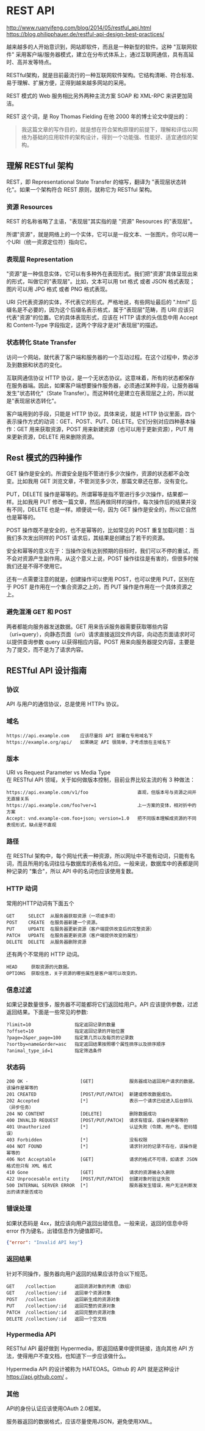 # REST API

http://www.ruanyifeng.com/blog/2014/05/restful_api.html  
https://blog.philipphauer.de/restful-api-design-best-practices/

越来越多的人开始意识到，网站即软件，而且是一种新型的软件。这种 "互联网软件" 采用客户端/服务器模式，建立在分布式体系上，通过互联网通信，具有高延时、高并发等特点。

RESTful架构，就是目前最流行的一种互联网软件架构。它结构清晰、符合标准、易于理解、扩展方便，正得到越来越多网站的采用。

REST 模式的 Web 服务相比另外两种主流方案 SOAP 和 XML-RPC 来讲更加简洁。

REST 这个词，是 Roy Thomas Fielding 在他 2000 年的博士论文中提出的：

> 我这篇文章的写作目的，就是想在符合架构原理的前提下，理解和评估以网络为基础的应用软件的架构设计，得到一个功能强、性能好、适宜通信的架构。

## 理解 RESTful 架构

REST，即 Representational State Transfer 的缩写，翻译为 "表现层状态转化"。如果一个架构符合 REST 原则，就称它为 RESTful 架构。

### 资源 Resources

REST 的名称省略了主语，"表现层"其实指的是 "资源" Resources 的"表现层"。

所谓"资源"，就是网络上的一个实体，它可以是一段文本、一张图片。你可以用一个URI（统一资源定位符）指向它。

### 表现层 Representation

"资源"是一种信息实体，它可以有多种外在表现形式。我们把"资源"具体呈现出来的形式，叫做它的"表现层"。比如，文本可以用 txt 格式 或者 JSON 格式表现；图片可以用 JPG 格式 或者 PNG 格式表现。

URI 只代表资源的实体，不代表它的形式。严格地说，有些网址最后的 ".html" 后缀名是不必要的，因为这个后缀名表示格式，属于"表现层"范畴，而 URI 应该只代表"资源"的位置。它的具体表现形式，应该在 HTTP 请求的头信息中用 Accept 和 Content-Type 字段指定，这两个字段才是对"表现层"的描述。

### 状态转化 State Transfer

访问一个网站，就代表了客户端和服务器的一个互动过程。在这个过程中，势必涉及到数据和状态的变化。

互联网通信协议 HTTP 协议，是一个无状态协议。这意味着，所有的状态都保存在服务器端。因此，如果客户端想要操作服务器，必须通过某种手段，让服务器端发生"状态转化"（State Transfer）。而这种转化是建立在表现层之上的，所以就是"表现层状态转化"。

客户端用到的手段，只能是 HTTP 协议。具体来说，就是 HTTP 协议里面，四个表示操作方式的动词：GET、POST、PUT、DELETE。它们分别对应四种基本操作：GET 用来获取资源，POST 用来新建资源（也可以用于更新资源），PUT 用来更新资源，DELETE 用来删除资源。

## Rest 模式的四种操作

GET 操作是安全的。所谓安全是指不管进行多少次操作，资源的状态都不会改变。比如我用 GET 浏览文章，不管浏览多少次，那篇文章还在那，没有变化。

PUT，DELETE 操作是幂等的。所谓幂等是指不管进行多少次操作，结果都一样。比如我用 PUT 修改一篇文章，然后再做同样的操作，每次操作后的结果并没有不同，DELETE 也是一样。顺便说一句，因为 GET 操作是安全的，所以它自然也是幂等的。

POST 操作既不是安全的，也不是幂等的，比如常见的 POST 重复加载问题：当我们多次发出同样的 POST 请求后，其结果是创建出了若干的资源。

安全和幂等的意义在于：当操作没有达到预期的目标时，我们可以不停的重试，而不会对资源产生副作用。从这个意义上说，POST 操作往往是有害的，但很多时候我们还是不得不使用它。

还有一点需要注意的就是，创建操作可以使用 POST，也可以使用 PUT，区别在于 POST 是作用在一个集合资源之上的，而 PUT 操作是作用在一个具体资源之上。

### 避免混淆 GET 和 POST

两者都能向服务器发送数据。GET 用来告诉服务器需要获取哪些内容（uri+query），向静态页面（uri）请求直接返回文件内容，向动态页面请求时可以提供查询参数 query 以获得相应内容。POST 用来向服务器提交内容，主要是为了提交，而不是为了请求内容。


## RESTful API 设计指南

### 协议

API 与用户的通信协议，总是使用 HTTPs 协议。

### 域名

```text
https://api.example.com    应该尽量将 API 部署在专用域名下
https://example.org/api/   如果确定 API 很简单，才考虑放在主域名下
```

### 版本

URI vs Request Parameter vs Media Type   
在 RESTful API 领域，关于如何做版本控制，目前业界比较主流的有 3 种做法：

```text
https://api.example.com/v1/foo                  直观，但版本号与资源之间并无直接关系
https://api.example.com/foo?ver=1               上一方案的变体，相对折中的方案
Accept: vnd.example-com.foo+json; version=1.0   把不同版本理解成资源的不同表现形式，缺点是不直观
```

### 路径

在 RESTful 架构中，每个网址代表一种资源，所以网址中不能有动词，只能有名词，而且所用的名词往往与数据库的表格名对应。一般来说，数据库中的表都是同种记录的 "集合"，所以 API 中的名词也应该使用复数。

### HTTP 动词

常用的HTTP动词有下面五个

```text
GET     SELECT  从服务器获取资源（一项或多项）
POST    CREATE  在服务器新建一个资源。
PUT     UPDATE  在服务器更新资源（客户端提供改变后的完整资源）
PATCH   UPDATE  在服务器更新资源（客户端提供改变的属性）
DELETE  DELETE  从服务器删除资源
```

还有两个不常用的 HTTP 动词。

```text
HEAD     获取资源的元数据。
OPTIONS  获取信息，关于资源的哪些属性是客户端可以改变的。
```

### 信息过滤

如果记录数量很多，服务器不可能都将它们返回给用户。API 应该提供参数，过滤返回结果。下面是一些常见的参数:

```text
?limit=10                指定返回记录的数量
?offset=10               指定返回记录的开始位置
?page=2&per_page=100     指定第几页以及每页的记录数
?sortby=name&order=asc   指定返回结果按照哪个属性排序以及排序顺序
?animal_type_id=1        指定筛选条件
```

### 状态码

```text
200 OK -                   [GET]             服务器成功返回用户请求的数据，该操作是幂等的
201 CREATED                [POST/PUT/PATCH]  新建或修改数据成功。
202 Accepted               [*]               表示一个请求已经进入后台排队（异步任务）
204 NO CONTENT             [DELETE]          删除数据成功
400 INVALID REQUEST        [POST/PUT/PATCH]  请求有错误，该操作是幂等的
401 Unauthorized           [*]               认证失败（令牌、用户名、密码错误）
403 Forbidden              [*]               没有权限
404 NOT FOUND              [*]               请求针对的记录不存在，该操作是幂等的
406 Not Acceptable         [GET]             请求的格式不可得，如请求 JSON 格式但只有 XML 格式
410 Gone                   [GET]             请求的资源被永久删除
422 Unprocesable entity    [POST/PUT/PATCH]  创建对象时验证失败
500 INTERNAL SERVER ERROR  [*]               服务器发生错误，用户无法判断发出的请求是否成功
```

### 错误处理

如果状态码是 4xx，就应该向用户返回出错信息。一般来说，返回的信息中将 error 作为键名，出错信息作为键值即可。

```json
{"error": "Invalid API key"}
```

### 返回结果

针对不同操作，服务器向用户返回的结果应该符合以下规范。

```text
GET    /collection       返回资源对象的列表（数组）
GET    /collection/:id   返回单个资源对象
POST   /collection       返回新生成的资源对象
PUT    /collection/:id   返回完整的资源对象
PATCH  /collection/:id   返回完整的资源对象
DELETE /collection/:id   返回一个空文档
```

### Hypermedia API

RESTful API 最好做到 Hypermedia，即返回结果中提供链接，连向其他 API 方法，使得用户不查文档，也知道下一步应该做什么。

Hypermedia API 的设计被称为 HATEOAS。Github 的 API 就是这种设计 https://api.github.com/ 。

### 其他

API的身份认证应该使用OAuth 2.0框架。

服务器返回的数据格式，应该尽量使用JSON，避免使用XML。
